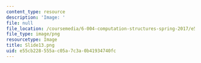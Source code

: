 ```yaml
---
content_type: resource
description: 'Image: '
file: null
file_location: /coursemedia/6-004-computation-structures-spring-2017/e55cb228555ac05a7c3a0b41934740fc_Slide13.png
file_type: image/png
resourcetype: Image
title: Slide13.png
uid: e55cb228-555a-c05a-7c3a-0b41934740fc
---
```

